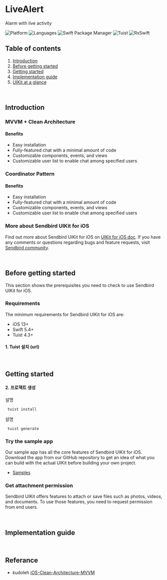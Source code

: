 # LiveAlert

Alarm with live activity

![Platform](https://img.shields.io/badge/platform-iOS-orange.svg)
![Languages](https://img.shields.io/badge/language-Swift-orange.svg)
![Swift Package Manager](https://img.shields.io/badge/SPM-compatible-green.svg)
![Tuist](https://img.shields.io/badge/Tuist-4.3.1-blue)
![RxSwift](https://img.shields.io/badge/RxSwift-6.8.0-blue)


## Table of contents

  1. [Introduction](#introduction)
  2. [Before getting started](#before-getting-started)
  3. [Getting started](#getting-started)
  4. [Implementation guide](#implementation-guide) 
  5. [UIKit at a glance](#uikit-at-a-glance)  
  
<br />

## Introduction

### MVVM + Clean Architecture

#### Benefits

- Easy installation
- Fully-featured chat with a minimal amount of code
- Customizable components, events, and views
- Customizable user list to enable chat among specified users

### Coordinator Pattern

#### Benefits

- Easy installation
- Fully-featured chat with a minimal amount of code
- Customizable components, events, and views
- Customizable user list to enable chat among specified users

### More about Sendbird UIKit for iOS

Find out more about Sendbird UIKit for iOS on [UIKit for iOS doc](https://sendbird.com/docs/uikit/v1/ios/getting-started/about-uikit). If you have any comments or questions regarding bugs and feature requests, visit [Sendbird community](https://community.sendbird.com). 

<br />

## Before getting started

This section shows the prerequisites you need to check to use Sendbird UIKit for iOS.

### Requirements

The minimum requirements for Sendbird UIKit for iOS are:

- iOS 13+
- Swift 5.4+
- Tuist 4.3+

#### 1. Tuist 설치 (url)


<br />

## Getting started

#### 2. 프로젝트 생성

설명

```
 tuist install 
 ```

 설명

```
 tuist generate 
 ```

### Try the sample app

Our sample app has all the core features of Sendbird UIKit for iOS. Download the app from our GitHub repository to get an idea of what you can build with the actual UIKit before building your own project.

- [Samples](/Sample)


### Get attachment permission

Sendbird UIKit offers features to attach or save files such as photos, videos, and documents. To use those features, you need to request permission from end users.


<br />

## Implementation guide

<br />

## Referance

* kudoleh [iOS-Clean-Architecture-MVVM](https://github.com/kudoleh/iOS-Clean-Architecture-MVVM) 
